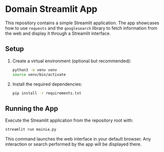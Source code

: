 # Domain Streamlit App

This repository contains a simple Streamlit application. The app showcases how to use `requests` and the `googlesearch` library to fetch information from the web and display it through a Streamlit interface.

## Setup

1. Create a virtual environment (optional but recommended):

   ```bash
   python3 -m venv venv
   source venv/bin/activate
   ```

2. Install the required dependencies:

   ```bash
   pip install -r requirements.txt
   ```

## Running the App

Execute the Streamlit application from the repository root with:

```bash
streamlit run mainia.py
```

This command launches the web interface in your default browser. Any interaction or search performed by the app will be displayed there.
